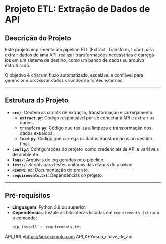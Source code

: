 # Projeto ETL: Extração de Dados de API

## Descrição do Projeto
Este projeto implementa um pipeline ETL (Extract, Transform, Load) para extrair dados de uma API, realizar transformações necessárias e carregá-los em um sistema de destino, como um banco de dados ou arquivo estruturado.

O objetivo é criar um fluxo automatizado, escalável e confiável para gerenciar e processar dados oriundos de fontes externas.

---

## Estrutura do Projeto
- **`src/`**: Contém os scripts de extração, transformação e carregamento.
  - **`extract.py`**: Código responsável por se conectar à API e extrair os dados.
  - **`transform.py`**: Código que realiza a limpeza e transformação dos dados extraídos.
  - **`load.py`**: Código que carrega os dados transformados no destino final.
- **`config/`**: Configurações do projeto, como credenciais da API e variáveis de ambiente.
- **`logs/`**: Arquivos de log gerados pelo pipeline.
- **`tests/`**: Scripts para testes unitários das etapas do pipeline.
- **`README.md`**: Documentação do projeto.
- **`requirements.txt`**: Dependências do projeto.

---

## Pré-requisitos
- **Linguagem**: Python 3.8 ou superior.
- **Dependências**: Instale as bibliotecas listadas em `requirements.txt` com o comando:
  ```bash
  pip install -r requirements.txt

API_URL=https://api.exemplo.com
API_KEY=sua_chave_de_api